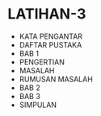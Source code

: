 # LATIHAN-3
- KATA PENGANTAR
- DAFTAR PUSTAKA
- BAB 1
- PENGERTIAN
- MASALAH
- RUMUSAN MASALAH
- BAB 2
- BAB 3
- SIMPULAN
